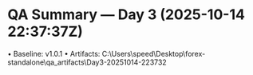 # QA Summary — Day 3 (2025-10-14 22:37:37Z)

• Baseline: v1.0.1
• Artifacts: C:\Users\speed\Desktop\forex-standalone\qa_artifacts\Day3-20251014-223732

